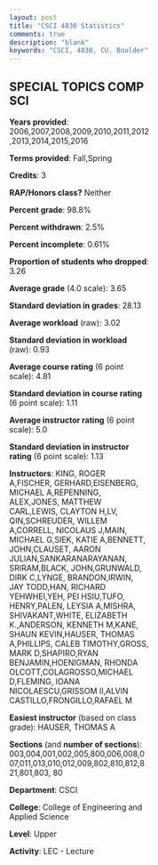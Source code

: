```yaml
---
layout: post
title: "CSCI 4830 Statistics"
comments: true
description: "blank"
keywords: "CSCI, 4830, CU, Boulder"
--- 
```

<head>
<script src="https://ajax.googleapis.com/ajax/libs/jquery/2.1.3/jquery.min.js"></script>
<script src="https://dl.dropboxusercontent.com/s/pc42nxpaw1ea4o9/highcharts.js?dl=0"></script>
<!-- <script src="../assets/js/highcharts.js"></script> -->
<style type="text/css">@font-face {
	font-family: "Bebas Neue";
	src: url(https://www.filehosting.org/file/details/544349/BebasNeue%20Regular.otf) format("opentype");
	}
	h1.Bebas { 
		font-family: "Bebas Neue", Verdana, Tahoma;
	}
</style>
</head>
<body>
	<div id="container" style="float: right; width: 45%; height: 88%; margin-left: 2.5%; margin-right: 2.5%;"></div>
	<script language="JavaScript">
		$(document).ready(function() {
		var chart = {type: 'column'};
		var title = {text: 'Grade Distribution'};
		var xAxis = {categories: ['A','B','C','D','F'],crosshair: true};
		var yAxis = {min: 0,title: {text: 'Percentage'}};
		var tooltip = {headerFormat: '<center><b><span style="font-size:20px">{point.key}</span></b></center>',
		               pointFormat: '<td style="padding:0"><b>{point.y:.1f}%</b></td>',
		               footerFormat: '</table>',shared: true,useHTML: true};
		var plotOptions = {column: {pointPadding: 0.0,borderWidth: 0}};  
		var credits = {enabled: false};var series= [{name: 'Percent',data: [75.6,18.3,3.71,0.96,1.44,]}];
		var json = {};
		json.chart = chart;
		json.title = title;
		json.tooltip = tooltip;
		json.xAxis = xAxis;
		json.yAxis = yAxis;  
		json.series = series;
		json.plotOptions = plotOptions;  
		json.credits = credits;
		$('#container').highcharts(json);
	});
	</script>
</body>
			   
## SPECIAL TOPICS COMP SCI

**Years provided**: 2006,2007,2008,2009,2010,2011,2012,2013,2014,2015,2016

**Terms provided**: Fall,Spring

**Credits**: 3

**RAP/Honors class?** Neither

**Percent grade**: 98.8%

**Percent withdrawn**: 2.5%

**Percent incomplete**: 0.61%

**Proportion of students who dropped**: 3.26

**Average grade** (4.0 scale): 3.65

**Standard deviation in grades**: 28.13

**Average workload** (raw): 3.02

**Standard deviation in workload** (raw): 0.93

**Average course rating** (6 point scale): 4.81

**Standard deviation in course rating** (6 point scale): 1.11

**Average instructor rating** (6 point scale): 5.0

**Standard deviation in instructor rating** (6 point scale): 1.13

**Instructors**: KING, ROGER A,FISCHER, GERHARD,EISENBERG, MICHAEL A,REPENNING, ALEX,JONES, MATTHEW CARL,LEWIS, CLAYTON H,LV, QIN,SCHREUDER, WILLEM A,CORRELL, NICOLAUS J,MAIN, MICHAEL G,SIEK, KATIE A,BENNETT, JOHN,CLAUSET, AARON JULIAN,SANKARANARAYANAN, SRIRAM,BLACK, JOHN,GRUNWALD, DIRK C,LYNGE, BRANDON,IRWIN, JAY TODD,HAN, RICHARD YEHWHEI,YEH, PEI HSIU,TUFO, HENRY,PALEN, LEYSIA A,MISHRA, SHIVAKANT,WHITE, ELIZABETH K.,ANDERSON, KENNETH M,KANE, SHAUN KEVIN,HAUSER, THOMAS A,PHILLIPS, CALEB TIMOTHY,GROSS, MARK D,SHAPIRO,RYAN BENJAMIN,HOENIGMAN, RHONDA OLCOTT,COLAGROSSO,MICHAEL D,FLEMING, IOANA NICOLAESCU,GRISSOM II,ALVIN CASTILLO,FRONGILLO,RAFAEL M

**Easiest instructor** (based on class grade): HAUSER, THOMAS A

**Sections** (and **number of sections**): 003,004,001,002,005,800,006,008,007,011,013,010,012,009,802,810,812,821,801,803, 80

**Department**: CSCI

**College**: College of Engineering and Applied Science

**Level**: Upper

**Activity**: LEC - Lecture
